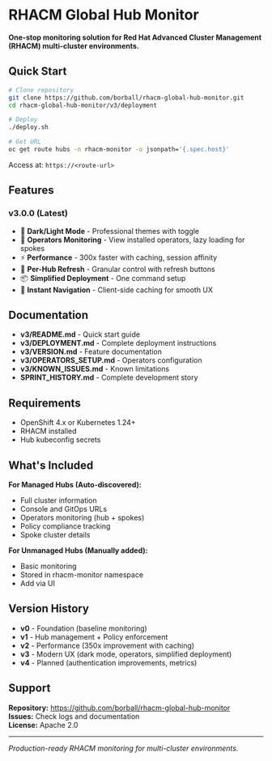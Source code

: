 # RHACM Global Hub Monitor

**One-stop monitoring solution for Red Hat Advanced Cluster Management (RHACM) multi-cluster environments.**

## Quick Start

```bash
# Clone repository
git clone https://github.com/borball/rhacm-global-hub-monitor.git
cd rhacm-global-hub-monitor/v3/deployment

# Deploy
./deploy.sh

# Get URL
oc get route hubs -n rhacm-monitor -o jsonpath='{.spec.host}'
```

Access at: `https://<route-url>`

## Features

### v3.0.0 (Latest)

- 🎨 **Dark/Light Mode** - Professional themes with toggle
- 🔧 **Operators Monitoring** - View installed operators, lazy loading for spokes
- ⚡ **Performance** - 300x faster with caching, session affinity
- 🔄 **Per-Hub Refresh** - Granular control with refresh buttons
- 📦 **Simplified Deployment** - One command setup
- 📱 **Instant Navigation** - Client-side caching for smooth UX

## Documentation

- **v3/README.md** - Quick start guide
- **v3/DEPLOYMENT.md** - Complete deployment instructions
- **v3/VERSION.md** - Feature documentation
- **v3/OPERATORS_SETUP.md** - Operators configuration
- **v3/KNOWN_ISSUES.md** - Known limitations
- **SPRINT_HISTORY.md** - Complete development story

## Requirements

- OpenShift 4.x or Kubernetes 1.24+
- RHACM installed
- Hub kubeconfig secrets

## What's Included

**For Managed Hubs (Auto-discovered):**
- Full cluster information
- Console and GitOps URLs
- Operators monitoring (hub + spokes)
- Policy compliance tracking
- Spoke cluster details

**For Unmanaged Hubs (Manually added):**
- Basic monitoring
- Stored in rhacm-monitor namespace
- Add via UI

## Version History

- **v0** - Foundation (baseline monitoring)
- **v1** - Hub management + Policy enforcement
- **v2** - Performance (350x improvement with caching)
- **v3** - Modern UX (dark mode, operators, simplified deployment)
- **v4** - Planned (authentication improvements, metrics)

## Support

**Repository:** https://github.com/borball/rhacm-global-hub-monitor  
**Issues:** Check logs and documentation  
**License:** Apache 2.0

---

*Production-ready RHACM monitoring for multi-cluster environments.*
